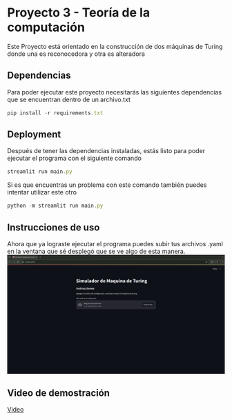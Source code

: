 # Proyecto 3 - Teoría de la computación
Este Proyecto está orientado en la construcción de dos máquinas de Turing donde una es reconocedora y otra es alteradora

## Dependencias 
Para poder ejecutar este proyecto necesitarás las siguientes dependencias que se encuentran dentro de un archivo.txt 

```javascript
pip install -r requirements.txt
```
## Deployment
Después de tener las dependencias instaladas, estás listo para poder ejecutar el programa con el siguiente comando
```javascript
streamlit run main.py
```
Si es que encuentras un problema con este comando también puedes intentar utilizar este otro
```javascript
python -m streamlit run main.py
```

## Instrucciones de uso
Ahora que ya lograste ejecutar el programa puedes subir tus archivos .yaml en la ventana que sé desplegó que se ve algo de esta manera. 
![App Screenshot](Screenshot.png)


## Video de demostración
[Video]([https://www.youtube.com/watch?v=ID_DEL_VIDEO](https://www.youtube.com/watch?v=YWQbu5Da_F4))

